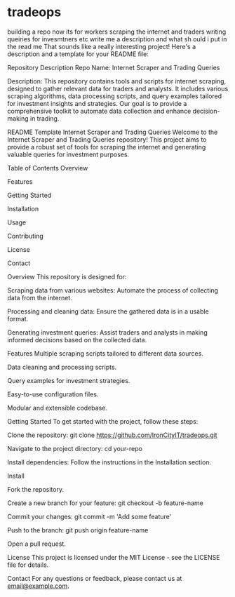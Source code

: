 # tradeops
building a repo now its for workers scraping the internet and traders writing queiries for invesmtners etc write me a description and what sh ould i put in the read me
That sounds like a really interesting project! Here's a description and a template for your README file:

Repository Description
Repo Name: Internet Scraper and Trading Queries

Description: This repository contains tools and scripts for internet scraping, designed to gather relevant data for traders and analysts. It includes various scraping algorithms, data processing scripts, and query examples tailored for investment insights and strategies. Our goal is to provide a comprehensive toolkit to automate data collection and enhance decision-making in trading.

README Template
Internet Scraper and Trading Queries
Welcome to the Internet Scraper and Trading Queries repository! This project aims to provide a robust set of tools for scraping the internet and generating valuable queries for investment purposes.

Table of Contents
Overview

Features

Getting Started

Installation

Usage

Contributing

License

Contact

Overview
This repository is designed for:

Scraping data from various websites: Automate the process of collecting data from the internet.

Processing and cleaning data: Ensure the gathered data is in a usable format.

Generating investment queries: Assist traders and analysts in making informed decisions based on the collected data.

Features
Multiple scraping scripts tailored to different data sources.

Data cleaning and processing scripts.

Query examples for investment strategies.

Easy-to-use configuration files.

Modular and extensible codebase.

Getting Started
To get started with the project, follow these steps:

Clone the repository: git clone https://github.com/IronCityIT/tradeops.git

Navigate to the project directory: cd your-repo

Install dependencies: Follow the instructions in the Installation section.


Install 


Fork the repository.

Create a new branch for your feature: git checkout -b feature-name

Commit your changes: git commit -m 'Add some feature'

Push to the branch: git push origin feature-name

Open a pull request.

License
This project is licensed under the MIT License - see the LICENSE file for details.

Contact
For any questions or feedback, please contact us at email@example.com.


